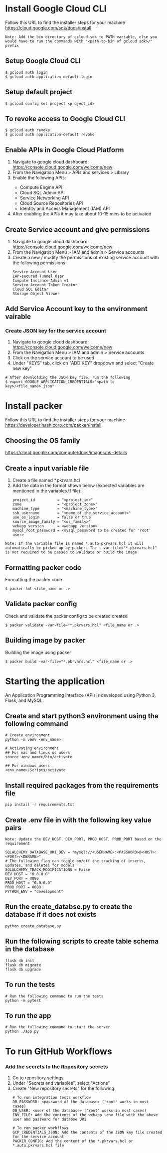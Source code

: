 # Install Google Cloud CLI
Follow this URL to find the installer steps for your machine https://cloud.google.com/sdk/docs/install  

`Note: Add the bin directory of gcloud-sdk to PATH variable, else you would have to run the commands with "<path-to-bin of gcloud sdk>/" prefix`

## Setup Google Cloud CLI

```
$ gcloud auth login
$ gcloud auth application-default login
```

## Setup default project

```
$ gcloud config set project <project_id>
```

## To revoke access to Google Cloud CLI

```
$ gcloud auth revoke
$ gcloud auth application-default revoke
```

## Enable APIs in Google Cloud Platform
<ol>
    <li>Navigate to google cloud dashboard: <a href="https://console.cloud.google.com/welcome/new">https://console.cloud.google.com/welcome/new</a></li>
    <li>From the Navigation Menu > APIs and services > Library</li>
    <li>Enable the following APIs:</li>
        <ul>
            <li>Compute Engine API</li>
            <li>Cloud SQL Admin API</li>
            <li>Service Networking API</li>
            <li>Cloud Source Repositories API</li>
            <li>Identity and Access Management (IAM) API</li>
        </ul>
    <li>After enabling the APIs it may take about 10-15 mins to be activated</li>
</ol>

## Create Service account and give permissions
<ol>
    <li>Navigate to google cloud dashboard: <a href="https://console.cloud.google.com/welcome/new">https://console.cloud.google.com/welcome/new</a></li>
    <li>From the Navigation Menu > IAM and admin > Service accounts</li>
    <li>Create a new / modify the permissions of existing service account with the following permissions</li>
    
    Service Account User
    IAP-secured Tunnel User
    Compute Instance Admin v1
    Service Account Token Creator
    Cloud SQL Editor
    Storage Object Viewer
</ol>

## Add Service Account key to the environment vairable
### Create JSON key for the service account
<ol>
    <li>Navigate to google cloud dashboard: <a href="https://console.cloud.google.com/welcome/new">https://console.cloud.google.com/welcome/new</a></li>
    <li>From the Navigation Menu > IAM and admin > Service accounts</li>
    <li>Click on the service account to be used</li>
    <li>Under "KEYS" tab, click on "ADD KEY" dropdown and select "Create new key"</li>
</ol>

```
# After downloading the JSON key file, run the following
$ export GOOGLE_APPLICATION_CREDENTIALS="<path to key>/<file_name>.json"
```

# Install packer
Follow this URL to find the installer steps for your machine https://developer.hashicorp.com/packer/install

## Choosing the OS family
https://cloud.google.com/compute/docs/images/os-details

## Create a input variable file

<ol>
    <li>Create a file named *.pkrvars.hcl</li>
    <li>Add the data in the format shown below (expected variables are mentioned in the variables.tf file):</li>
    
    project_id          = "<project_id>"
    zone                = "<project_zone>"
    machine_type        = "<machine_type>"
    ssh_username        = "<name_of_the_service_account>"
    use_os_login        = false or true
    source_image_family = "<os_family>"
    webapp_version      = <webapp_version>
    mysql_root_password = <mysql_password to be created for 'root' user>
</ol>

`Note: If the variable file is named *.auto.pkrvars.hcl it will automatically be picked up by packer. The --var-file="*.pkrvars.hcl" is not required to be passed to validate or build the image`

## Formatting packer code
Formatting the packer code

```
$ packer fmt <file_name or .>
```

## Validate packer config
Check and validate the packer config to be created created

```
$ packer validate -var-file="*.pkrvars.hcl" <file_name or .>
```

## Building image by packer
Building the image using packer

```
$ packer build -var-file="*.pkrvars.hcl" <file_name or .>
```

# Starting the application
An Application Programming Interface (API) is developed using Python 3, Flask, and MySQL.

## Create and start python3 environment using the following command

```
# Create environment
python -m venv <env_name>

# Activating environment
## For mac and linux os users
source <env_name>/bin/activate

## For windows users
<env_name>/Scripts/activate
```

## Install required packages from the requirements file

```
pip install -r requirements.txt
```

## Create .env file in with the following key value pairs</h3>

``Note: Update the DEV_HOST, DEV_PORT, PROD_HOST, PROD_PORT based on the requirement``
```
SQLALCHEMY_DATABASE_URI_DEV = "mysql://<USERNAME>:<PASSWORD>@<HOST>:<PORT>/<DBNAME>"
# The following flag can toggle on/off the tracking of inserts, updates, and deletes for models
SQLALCHEMY_TRACK_MODIFICATIONS = False
DEV_HOST = "0.0.0.0"
DEV_PORT = 8080
PROD_HOST = "0.0.0.0"
PROD_PORT = 8080
PYTHON_ENV = "development"
```

## Run the create_databse.py to create the database if it does not exists</h3>

```
python create_database.py
```


## Run the following scripts to create table schema in the database</h3>

```
flask db init
flask db migrate
flask db upgrade
```


## To run the tests</h3>

```
# Run the following command to run the tests
python -m pytest
```

## To run the app</h3>

```
# Run the following command to start the server
python ./app.py
```

# To run GitHub Workflows
### Add the secrets to the Repository secrets</li>
<ol>
    <li>Go to repository settings</li>
    <li>Under "Secrets and variables", select "Actions"</li>
    <li>Create "New repository secrets" for the following:</li>
    
    # To run integration tests workflow
    DB_PASSWORD: <password of the database> ('root' works in most cases)
    DB_USER: <user of the database> ('root' works in most cases)
    ENV_FILE: Add the contents of the webapp .env file with the above user and password for databse URI
    
    # To run packer workflows
    GCP_CREDENTIALS_JSON: Add the contents of the JSON key file created for the service account
    PACKER_CONFIG: Add the content of the *.pkrvars.hcl or *.auto.pkrvars.hcl file
</ol>

